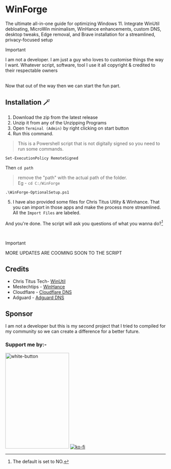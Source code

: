 # WinForge
The ultimate all-in-one guide for optimizing Windows 11. Integrate WinUtil debloating, MicroWin minimalism, WinHance enhancements, custom DNS, desktop tweaks, Edge removal, and Brave installation for a streamlined, privacy-focused setup

> [!IMPORTANT]
> I am not a developer. I am just a guy who loves to customise things the way I want. Whatever script, software, tool I use it all copyright & credited to their respectable owners

<Br>
Now that out of the way then we can start the fun part.
<Br>

## Installation 🪄
1. Download the zip from the latest release
2. Unzip it from any of the Unzipping Programs
3. Open `Terminal (Admin)` by right clicking on start button
4. Run this command.

> This is a Powershell script that is not digitally signed so you need to run some commands.

```
Set-ExecutionPolicy RemoteSigned
```

Then `cd path` 
> remove the "path" with the actual path of the folder. <br>
> Eg - `cd C:/WinForge`

```
.\WinForge-OptionalSetup.ps1
```
5. I have also provided some files for Chris Titus Utlity & Winhance. That you can import in those apps and make the process more streamlined. All the `Import Files` are labeled.

And you're done. The script will ask you questions of what you wanna do?[^1]

[^1]: The default is set to NO.

<br>

> [!IMPORTANT]
> MORE UPDATES ARE COOMING SOON TO THE SCRIPT

## Credits
* Chris Titus Tech- [WinUtil](https://github.com/ChrisTitusTech/winutil)
* Mestechtips - [WinHance](https://github.com/memstechtips/Winhance)
* Cloudflare - [Cloudflare DNS](https://developers.cloudflare.com/1.1.1.1/setup/)
* Adguard - [Adguard DNS](https://adguard-dns.io/en/public-dns.html)

## Sponsor
I am not a developer but this is my second project that I tried to compiled for my community so we can create a difference for a better future.
<br>

### Support me by:-

<a href="https://www.buymeacoffee.com/mrdarksidetm" target="_blank"><img width="200" height="300" alt="white-button" src="https://github.com/user-attachments/assets/77b9976a-8a40-49e7-bdd6-de35bd8c6203" /></a>
[![ko-fi](https://ko-fi.com/img/githubbutton_sm.svg)](https://ko-fi.com/H2H21N0OAT)
